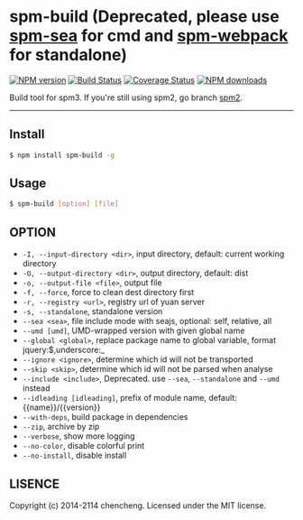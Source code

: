 # spm-build (Deprecated, please use [spm-sea](https://github.com/spmjs/spm-sea) for cmd and [spm-webpack](https://github.com/spmjs/spm-webpack) for standalone)

[![NPM version](https://img.shields.io/npm/v/spm-build.svg?style=flat)](https://npmjs.org/package/spm-build)
[![Build Status](https://img.shields.io/travis/spmjs/spm-build.svg?style=flat)](https://travis-ci.org/spmjs/spm-build)
[![Coverage Status](https://img.shields.io/coveralls/spmjs/spm-build.svg?style=flat)](https://coveralls.io/r/spmjs/spm-build)
[![NPM downloads](http://img.shields.io/npm/dm/spm-build.svg?style=flat)](https://npmjs.org/package/spm-build)

Build tool for spm3. If you're still using spm2, go branch [spm2](https://github.com/spmjs/spm-build/tree/spm2).

---

## Install

```bash
$ npm install spm-build -g
```

## Usage

```bash
$ spm-build [option] [file]
```

## OPTION

- `-I, --input-directory <dir>`, input directory, default: current working directory
- `-O, --output-directory <dir>`, output directory, default: dist
- `-o, --output-file <file>`, output file
- `-f, --force`, force to clean dest directory first
- `-r, --registry <url>`, registry url of yuan server
- `-s, --standalone`, standalone version
- `--sea <sea>`, file include mode with seajs, optional: self, relative, all
- `--umd [umd]`, UMD-wrapped version with given global name
- `--global <global>`, replace package name to global variable, format jquery:$,underscore:_
- `--ignore <ignore>`, determine which id will not be transported
- `--skip <skip>`, determine which id will not be parsed when analyse
- `--include <include>`, Deprecated. use `--sea`, `--standalone` and `--umd` instead
- `--idleading [idleading]`, prefix of module name, default: {{name}}/{{version}}
- `--with-deps`, build package in dependencies
- `--zip`, archive by zip
- `--verbose`, show more logging
- `--no-color`, disable colorful print
- `--no-install`, disable install

## LISENCE

Copyright (c) 2014-2114 chencheng. Licensed under the MIT license.
